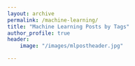 ```yaml
---
layout: archive
permalink: /machine-learning/
title: "Machine Learning Posts by Tags"
author_profile: true
header:
    image: "/images/mlpostheader.jpg"

--- 
```

